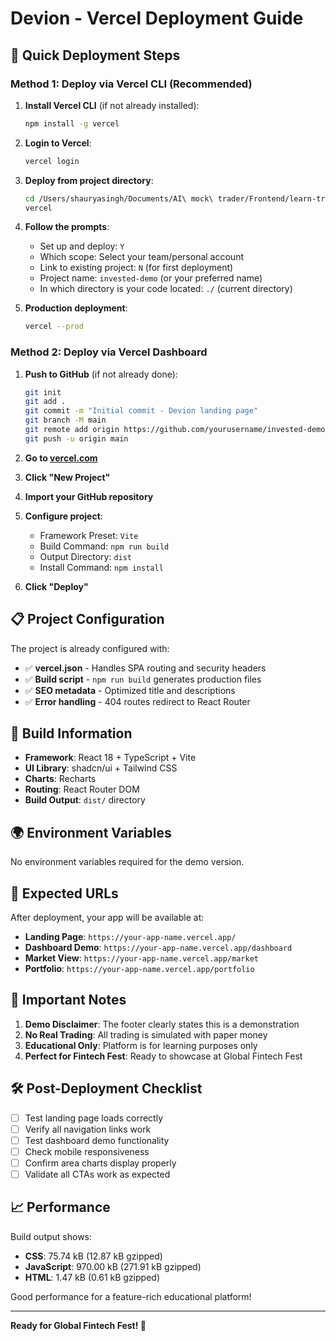 # Devion - Vercel Deployment Guide

## 🚀 Quick Deployment Steps

### Method 1: Deploy via Vercel CLI (Recommended)

1. **Install Vercel CLI** (if not already installed):
   ```bash
   npm install -g vercel
   ```

2. **Login to Vercel**:
   ```bash
   vercel login
   ```

3. **Deploy from project directory**:
   ```bash
   cd /Users/shauryasingh/Documents/AI\ mock\ trader/Frontend/learn-trade-coach
   vercel
   ```

4. **Follow the prompts**:
   - Set up and deploy: `Y`
   - Which scope: Select your team/personal account
   - Link to existing project: `N` (for first deployment)
   - Project name: `invested-demo` (or your preferred name)
   - In which directory is your code located: `./` (current directory)

5. **Production deployment**:
   ```bash
   vercel --prod
   ```

### Method 2: Deploy via Vercel Dashboard

1. **Push to GitHub** (if not already done):
   ```bash
   git init
   git add .
   git commit -m "Initial commit - Devion landing page"
   git branch -M main
   git remote add origin https://github.com/yourusername/invested-demo.git
   git push -u origin main
   ```

2. **Go to [vercel.com](https://vercel.com)**
3. **Click "New Project"**
4. **Import your GitHub repository**
5. **Configure project**:
   - Framework Preset: `Vite`
   - Build Command: `npm run build`
   - Output Directory: `dist`
   - Install Command: `npm install`

6. **Click "Deploy"**

## 📋 Project Configuration

The project is already configured with:

- ✅ **vercel.json** - Handles SPA routing and security headers
- ✅ **Build script** - `npm run build` generates production files
- ✅ **SEO metadata** - Optimized title and descriptions
- ✅ **Error handling** - 404 routes redirect to React Router

## 🔧 Build Information

- **Framework**: React 18 + TypeScript + Vite
- **UI Library**: shadcn/ui + Tailwind CSS
- **Charts**: Recharts
- **Routing**: React Router DOM
- **Build Output**: `dist/` directory

## 🌍 Environment Variables

No environment variables required for the demo version.

## 🔗 Expected URLs

After deployment, your app will be available at:
- **Landing Page**: `https://your-app-name.vercel.app/`
- **Dashboard Demo**: `https://your-app-name.vercel.app/dashboard`
- **Market View**: `https://your-app-name.vercel.app/market`
- **Portfolio**: `https://your-app-name.vercel.app/portfolio`

## 🚨 Important Notes

1. **Demo Disclaimer**: The footer clearly states this is a demonstration
2. **No Real Trading**: All trading is simulated with paper money
3. **Educational Only**: Platform is for learning purposes only
4. **Perfect for Fintech Fest**: Ready to showcase at Global Fintech Fest

## 🛠️ Post-Deployment Checklist

- [ ] Test landing page loads correctly
- [ ] Verify all navigation links work
- [ ] Test dashboard demo functionality
- [ ] Check mobile responsiveness
- [ ] Confirm area charts display properly
- [ ] Validate all CTAs work as expected

## 📈 Performance

Build output shows:
- **CSS**: 75.74 kB (12.87 kB gzipped)
- **JavaScript**: 970.00 kB (271.91 kB gzipped)
- **HTML**: 1.47 kB (0.61 kB gzipped)

Good performance for a feature-rich educational platform!

---

**Ready for Global Fintech Fest! 🎉**
